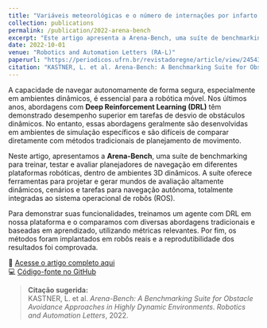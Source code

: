 ```yaml
---
title: "Variáveis meteorológicas e o número de internações por infarto agudo do miocárdio em Belém/PA"
collection: publications
permalink: /publication/2022-arena-bench
excerpt: "Este artigo apresenta a Arena-Bench, uma suíte de benchmarking para treinar, testar e avaliar planejadores de navegação em ambientes 3D altamente dinâmicos, com foco na comparação entre abordagens baseadas em modelos e aprendizado por reforço profundo (DRL)."
date: 2022-10-01
venue: "Robotics and Automation Letters (RA-L)"
paperurl: "https://periodicos.ufrn.br/revistadoregne/article/view/24543"
citation: "KASTNER, L. et al. Arena-Bench: A Benchmarking Suite for Obstacle Avoidance Approaches in Highly Dynamic Environments. *Robotics and Automation Letters*, 2022."
---
```


A capacidade de navegar autonomamente de forma segura, especialmente em ambientes dinâmicos, é essencial para a robótica móvel. Nos últimos anos, abordagens com **Deep Reinforcement Learning (DRL)** têm demonstrado desempenho superior em tarefas de desvio de obstáculos dinâmicos. No entanto, essas abordagens geralmente são desenvolvidas em ambientes de simulação específicos e são difíceis de comparar diretamente com métodos tradicionais de planejamento de movimento.

Neste artigo, apresentamos a **Arena-Bench**, uma suíte de benchmarking para treinar, testar e avaliar planejadores de navegação em diferentes plataformas robóticas, dentro de ambientes 3D dinâmicos. A suíte oferece ferramentas para projetar e gerar mundos de avaliação altamente dinâmicos, cenários e tarefas para navegação autônoma, totalmente integradas ao sistema operacional de robôs (ROS).

Para demonstrar suas funcionalidades, treinamos um agente com DRL em nossa plataforma e o comparamos com diversas abordagens tradicionais e baseadas em aprendizado, utilizando métricas relevantes. Por fim, os métodos foram implantados em robôs reais e a reprodutibilidade dos resultados foi comprovada.

📎 [Acesse o artigo completo aqui](https://arxiv.org/abs/2206.05728)  
💻 [Código-fonte no GitHub](https://github.com/ignc-research/arena-bench)

> **Citação sugerida:**  
> KASTNER, L. et al. *Arena-Bench: A Benchmarking Suite for Obstacle Avoidance Approaches in Highly Dynamic Environments*. *Robotics and Automation Letters*, 2022.

